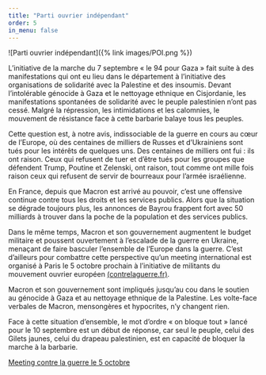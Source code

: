 ```yaml
---
title: "Parti ouvrier indépendant"
order: 5
in_menu: false
---
```

![Parti ouvrier indépendant]({% link images/POI.png %})

L’initiative de la marche du 7 septembre « le 94 pour Gaza » fait suite à des manifestations qui ont eu lieu dans le département à l’initiative des organisations de solidarité avec la Palestine et des insoumis. Devant l’intolérable génocide à Gaza et le nettoyage ethnique en Cisjordanie, les manifestations spontanées de solidarité avec le peuple palestinien n’ont pas cessé. Malgré la répression, les intimidations et les calomnies, le mouvement de résistance face à cette barbarie balaye tous les peuples.

Cette question est, à notre avis, indissociable de la guerre en cours au cœur de l’Europe, où des centaines de milliers de Russes et d’Ukrainiens sont tués pour les intérêts de quelques uns. Des centaines de milliers ont fui : ils ont raison. Ceux qui refusent de tuer et d’être tués pour les groupes que défendent Trump, Poutine et Zelenski, ont raison, tout comme ont mille fois raison ceux qui refusent de servir de bourreaux pour l’armée israélienne.

En France, depuis que Macron est arrivé au pouvoir, c’est une offensive continue contre tous les droits et les services publics. Alors que la situation se dégrade toujours plus, les annonces de Bayrou frappent fort avec 50 milliards à trouver dans la poche de la population et des services publics.

Dans le même temps, Macron et son gouvernement augmentent le budget militaire et poussent ouvertement à l’escalade de la guerre en Ukraine, menaçant de faire basculer l’ensemble de l’Europe dans la guerre. C’est d’ailleurs pour combattre cette perspective qu’un meeting international est organisé à Paris le 5 octobre prochain à l’initiative de militants du mouvement ouvrier européen [(contrelaguerre.fr)](https://contrelaguerre.fr).

Macron et son gouvernement sont impliqués jusqu’au cou dans le soutien au génocide à Gaza et au nettoyage ethnique de la Palestine. Les volte-face verbales de Macron, mensongères et hypocrites, n’y changent rien.

Face à cette situation d’ensemble, le mot d’ordre « on bloque tout » lancé pour le 10 septembre est un début de réponse, car seul le peuple, celui des Gilets jaunes, celui du drapeau palestinien, est en capacité de bloquer la marche à la barbarie.

[Meeting contre la guerre le 5 octobre](https://github.com/user-attachments/files/21886547/meeting_5_oct.pdf)
